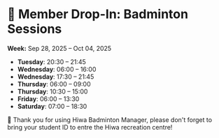 # 🎾 Member Drop-In: Badminton Sessions
**Week:** Sep 28, 2025 – Oct 04, 2025

- **Tuesday**: 20:30 – 21:45
- **Wednesday**: 06:00 – 16:00
- **Wednesday**: 17:30 – 21:45
- **Thursday**: 06:00 – 09:00
- **Thursday**: 10:30 – 15:00
- **Friday**: 06:00 – 13:30
- **Saturday**: 07:00 – 18:30

📣 Thank you for using Hiwa Badminton Manager, please don't forget to bring your student ID to entre the Hiwa recreation centre!
